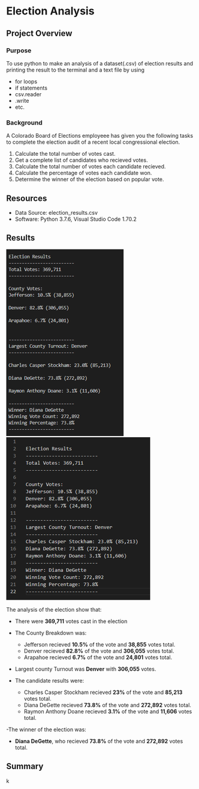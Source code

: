 # Election Analysis

## Project Overview

### Purpose
To use python to make an analysis of a dataset(.csv) of election results and printing the result to the terminal and a text file by using
- for loops
- if statements
- csv.reader
- .write
- etc.

### Background
A Colorado Board of Elections employeee has given you the following tasks to complete the election audit of a recent local congressional election.
1. Calculate the total number of votes cast.
2. Get a complete list of candidates who recieved votes.
3. Calculate the total number of votes each candidate recieved.
4. Calculate the percentage of votes each candidate won.
5. Determine the winner of the election based on popular vote.

## Resources
- Data Source: election_results.csv
- Software: Python 3.7.6, Visual Studio Code 1.70.2

## Results

![module3deliverable1](resources_for_module_3_readme/module3deliverable1.png)
![module3deliverable2](resources_for_module_3_readme/module3deliverable2.png) 

The analysis of the election show that:

- There were **369,711** votes cast in the election

- The County Breakdown was:
  - Jefferson recieved **10.5%** of the vote and **38,855** votes total.
  - Denver recieved **82.8%** of the vote and **306,055** votes total.
  - Arapahoe recieved **6.7%** of the vote and **24,801** votes total.

- Largest county Turnout was **Denver** with **306,055** votes.
 
- The candidate results were:
  - Charles Casper Stockham recieved **23%** of the vote and **85,213** votes total.
  - Diana DeGette recieved **73.8%** of the vote and **272,892** votes total.
  - Raymon Anthony Doane recieved **3.1%** of the vote and **11,606** votes total.

-The winner of the election was:
  - **Diana DeGette**, who recieved **73.8%** of the vote and **272,892** votes total.
 
## Summary
k
